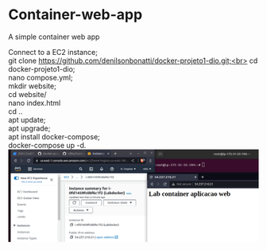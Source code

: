 # Container-web-app
A simple container web app

Connect to a EC2 instance;<br>
git clone https://github.com/denilsonbonatti/docker-projeto1-dio.git;<br>
cd docker-projeto1-dio;<br>
nano compose.yml;<br>
mkdir website;<br>
cd website/<br>
nano index.html<br>
cd ..<br>
apt update;<br>
apt upgrade;<br>
apt install docker-compose;<br>
docker-compose up -d.<br>
<img src="/Print.png">
